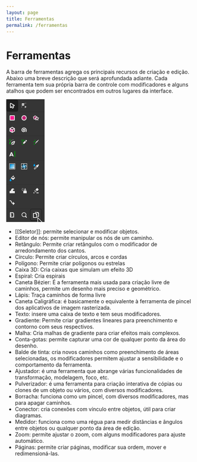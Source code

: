 ```yaml
---
layout: page
title: Ferramentas
permalink: /ferramentas
---
```


# Ferramentas

A barra de ferramentas agrega os principais recursos de criação e edição. Abaixo uma breve descrição que será aprofundada adiante. Cada ferramenta tem sua própria barra de controle com modificadores e alguns atalhos que podem ser encontrados em outros lugares da interface.

<img src="/assets/ferramentas.png"/>

- [[Seletor]]: permite selecionar e modificar objetos.
- Editor de nós: permite manipular os nós de um caminho.
- Retângulo: Permite criar retângulos com o modificador de arredondamento dos cantos.
- Círculo: Permite criar círculos, arcos e cordas
- Polígono: Permite criar polígonos ou estrelas
- Caixa 3D: Cria caixas que simulam um efeito 3D
- Espiral: Cria espirais
- Caneta Bézier: É a ferramenta mais usada para criação livre de caminhos, permite um desenho mais preciso e geométrico.
- Lápis: Traça caminhos de forma livre
- Caneta Caligráfica: é basicamente o equivalente à ferramenta de pincel dos aplicativos de imagem rasterizada.
- Texto: insere uma caixa de texto e tem seus modificadores.
- Gradiente: Permite criar gradientes lineares para preenchimento e contorno com seus respectivos.
- Malha: Cria malhas de gradiente para criar efeitos mais complexos.
- Conta-gotas: permite capturar uma cor de qualquer ponto da área do desenho.
- Balde de tinta: cria novos caminhos como preenchimento de áreas selecionadas, os modificadores permitem ajustar a sensibilidade e o comportamento da ferramenta.
- Ajustador: é uma ferramenta que abrange várias funcionalidades de transformação, modelagem, foco, etc.
- Pulverizador: é uma ferramenta para criação interativa de cópias ou clones de um objeto ou vários, com diversos modificadores.
- Borracha: funciona como um pincel, com diversos modificadores, mas para apagar caminhos.
- Conector: cria conexões com vínculo entre objetos, útil para criar diagramas.
- Medidor: funciona como uma régua para medir distâncias e ângulos entre objetos ou qualquer ponto da área de edição.
- Zoom: permite ajustar o zoom, com alguns modificadores para ajuste automático.
- Páginas: permite criar páginas, modificar sua ordem, mover e redimensioná-las.